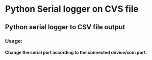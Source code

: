 # Python Serial logger on CVS file

## Python serial logger to CSV file output

### Usage:
#### Change the serial port according to the connected device/com port. 
